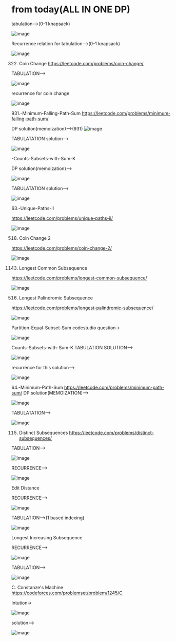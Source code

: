 # from today(ALL IN ONE DP)

tabulation-->(0-1  knapsack)


![image](https://user-images.githubusercontent.com/102652030/174437745-078779ae-8992-4b38-b46e-49188777dec2.png)

Recurrence relation for tabulation-->(0-1  knapsack)

![image](https://user-images.githubusercontent.com/102652030/174437791-21fb1e28-fc40-45e2-8309-b987ddc3b95a.png)

322. Coin Change
https://leetcode.com/problems/coin-change/

TABULATION-->

![image](https://user-images.githubusercontent.com/102652030/174452364-76ef129e-5898-4986-b49b-dd04b1af95ff.png)


recurrence for coin change

![image](https://user-images.githubusercontent.com/102652030/174452387-26f6d4bd-7858-4ace-a946-63c13499b670.png)

931.-Minimum-Falling-Path-Sum
https://leetcode.com/problems/minimum-falling-path-sum/

DP solution(memoization)-->(931)
![image](https://user-images.githubusercontent.com/102652030/174959165-38877861-489a-4c8c-9a0d-e9cede5a266c.png)

TABULATATION solution-->

![image](https://user-images.githubusercontent.com/102652030/174959281-4fa5da06-0098-4dbd-bf7b-4061cb3394f2.png)


-Counts-Subsets-with-Sum-K

DP solution(memoization)-->

![image](https://user-images.githubusercontent.com/102652030/174452571-cc051a71-4498-4316-9669-b6680c942989.png)


TABULATATION solution-->

![image](https://user-images.githubusercontent.com/102652030/174452559-ae2dda24-c5e3-4947-9241-470848023009.png)

63.-Unique-Paths-II

https://leetcode.com/problems/unique-paths-ii/

![image](https://user-images.githubusercontent.com/102652030/174452619-6a51d5b4-6621-491f-b166-03725c61d015.png)

518. Coin Change 2

https://leetcode.com/problems/coin-change-2/

![image](https://user-images.githubusercontent.com/102652030/174469330-5a5748f9-c166-4dfa-a132-63e321cbc8b9.png)

1143. Longest Common Subsequence

https://leetcode.com/problems/longest-common-subsequence/

![image](https://user-images.githubusercontent.com/102652030/174541174-5426a4e7-baff-4471-8586-2db842926755.png)

516. Longest Palindromic Subsequence

https://leetcode.com/problems/longest-palindromic-subsequence/

![image](https://user-images.githubusercontent.com/102652030/174611814-8f63debe-baa1-4b14-ac7f-b30241bb9543.png)

Partition-Equal-Subset-Sum
codestudio question->

![image](https://user-images.githubusercontent.com/102652030/174651561-ab5c75d8-91d3-4a5b-97d6-c7bafe2b446c.png)


Counts-Subsets-with-Sum-K
TABULATION SOLUTION-->

![image](https://user-images.githubusercontent.com/102652030/174651635-982ff953-70a9-474b-a0a3-7aeb3a224045.png)

recurrence for this solution-->

![image](https://user-images.githubusercontent.com/102652030/174651672-6a0fbe16-1540-44e0-a1dd-9a397202c531.png)


64.-Minimum-Path-Sum
https://leetcode.com/problems/minimum-path-sum/ DP solution(MEMOIZATION)-->

![image](https://user-images.githubusercontent.com/102652030/174651798-8314e072-f53a-4082-8b52-df495e84d1f1.png)

TABULATATION-->

![image](https://user-images.githubusercontent.com/102652030/174651832-1a3c1138-d7b0-421e-be9e-f7c2ec88bd49.png)

115. Distinct Subsequences
https://leetcode.com/problems/distinct-subsequences/

TABULATION-->

![image](https://user-images.githubusercontent.com/102652030/174749464-fddccccd-b18f-4695-990c-eb85d68a6eb0.png)

RECURRENCE-->

![image](https://user-images.githubusercontent.com/102652030/174749691-4b37ca30-f152-4e1f-b407-abbeae1baeba.png)

Edit Distance

RECURRENCE-->

![image](https://user-images.githubusercontent.com/102652030/174801811-11c21b18-cf5a-4910-af65-2f4269463a57.png)

TABULATION-->(1 based indexing)

![image](https://user-images.githubusercontent.com/102652030/174802052-17f176fc-32c0-47fb-96eb-6802cbdb42ad.png)

Longest Increasing Subsequence

RECURRENCE-->

![image](https://user-images.githubusercontent.com/102652030/175256713-8b3cd630-d136-4770-acc6-3a4a486b7868.png)

TABULATION-->

![image](https://user-images.githubusercontent.com/102652030/175261053-1d4155df-3837-4b10-913a-cce8f4021994.png)

C. Constanze's Machine
https://codeforces.com/problemset/problem/1245/C

Intution->

![image](https://user-images.githubusercontent.com/102652030/175338326-1acff7aa-6a01-497d-851f-a29e40030c6e.png)

solution-->

![image](https://user-images.githubusercontent.com/102652030/175338488-c65c48c3-c966-4ad1-8492-0ed81347de18.png)


